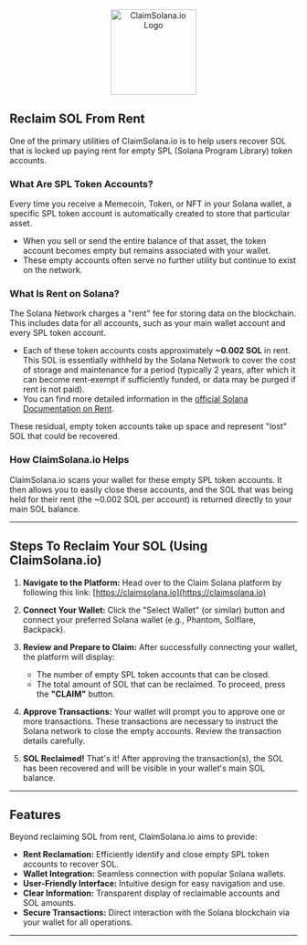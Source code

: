 <center><a href="https://claimsolana.io">
  <img src="https://claimsolana.io/img/solanaclaimlogo.png" alt="ClaimSolana.io Logo" width="150">
</a></center>


## Reclaim SOL From Rent

One of the primary utilities of ClaimSolana.io is to help users recover SOL that is locked up paying rent for empty SPL (Solana Program Library) token accounts.

### What Are SPL Token Accounts?

Every time you receive a Memecoin, Token, or NFT in your Solana wallet, a specific SPL token account is automatically created to store that particular asset.
*   When you sell or send the entire balance of that asset, the token account becomes empty but remains associated with your wallet.
*   These empty accounts often serve no further utility but continue to exist on the network.

### What Is Rent on Solana?

The Solana Network charges a "rent" fee for storing data on the blockchain. This includes data for all accounts, such as your main wallet account and every SPL token account.
*   Each of these token accounts costs approximately **~0.002 SOL** in rent. This SOL is essentially withheld by the Solana Network to cover the cost of storage and maintenance for a period (typically 2 years, after which it can become rent-exempt if sufficiently funded, or data may be purged if rent is not paid).
*   You can find more detailed information in the [official Solana Documentation on Rent](https://docs.solana.com/developing/programming-model/accounts#rent).

These residual, empty token accounts take up space and represent "lost" SOL that could be recovered.

### How ClaimSolana.io Helps

ClaimSolana.io scans your wallet for these empty SPL token accounts. It then allows you to easily close these accounts, and the SOL that was being held for their rent (the ~0.002 SOL per account) is returned directly to your main SOL balance.

---

## Steps To Reclaim Your SOL (Using ClaimSolana.io)

1.  **Navigate to the Platform:**
    Head over to the Claim Solana platform by following this link: [https://claimsolana.io](https://claimsolana.io)

2.  **Connect Your Wallet:**
    Click the "Select Wallet" (or similar) button and connect your preferred Solana wallet (e.g., Phantom, Solflare, Backpack).

3.  **Review and Prepare to Claim:**
    After successfully connecting your wallet, the platform will display:
    *   The number of empty SPL token accounts that can be closed.
    *   The total amount of SOL that can be reclaimed.
    To proceed, press the **"CLAIM"** button.

4.  **Approve Transactions:**
    Your wallet will prompt you to approve one or more transactions. These transactions are necessary to instruct the Solana network to close the empty accounts. Review the transaction details carefully.

5.  **SOL Reclaimed!**
    That's it! After approving the transaction(s), the SOL has been recovered and will be visible in your wallet's main SOL balance.

---

## Features

Beyond reclaiming SOL from rent, ClaimSolana.io aims to provide:

*   **Rent Reclamation:** Efficiently identify and close empty SPL token accounts to recover SOL.
*   **Wallet Integration:** Seamless connection with popular Solana wallets.
*   **User-Friendly Interface:** Intuitive design for easy navigation and use.
*   **Clear Information:** Transparent display of reclaimable accounts and SOL amounts.
*   **Secure Transactions:** Direct interaction with the Solana blockchain via your wallet for all operations.

---
